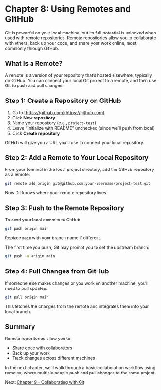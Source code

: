 # Chapter 8: Using Remotes and GitHub

Git is powerful on your local machine, but its full potential is unlocked when used with remote repositories. Remote repositories allow you to collaborate with others, back up your code, and share your work online, most commonly through GitHub.

## What Is a Remote?

A remote is a version of your repository that’s hosted elsewhere, typically on GitHub. You can connect your local Git project to a remote, and then use Git to push and pull changes.

## Step 1: Create a Repository on GitHub

1. Go to [https://github.com](https://github.com)
2. Click **New repository**
3. Name your repository (e.g., `project-test`)
4. Leave “Initialize with README” unchecked (since we’ll push from local)
5. Click **Create repository**

GitHub will give you a URL you’ll use to connect your local repository.

## Step 2: Add a Remote to Your Local Repository

From your terminal in the local project directory, add the GitHub repository as a remote:

```bash
git remote add origin git@github.com:your-username/project-test.git
```

Now Git knows where your remote repository lives.

## Step 3: Push to the Remote Repository

To send your local commits to GitHub:

```bash
git push origin main
```

Replace `main` with your branch name if different.

The first time you push, Git may prompt you to set the upstream branch:

```bash
git push -u origin main
```

## Step 4: Pull Changes from GitHub

If someone else makes changes or you work on another machine, you’ll need to pull updates:

```bash
git pull origin main
```

This fetches the changes from the remote and integrates them into your local branch.

## Summary

Remote repositories allow you to:
- Share code with collaborators
- Back up your work
- Track changes across different machines

In the next chapter, we’ll walk through a basic collaboration workflow using remotes, where multiple people push and pull changes to the same project.

Next: [Chapter 9 – Collaborating with Git](https://github.com/jagan-l/bversity-seedweek-bioinfo/blob/main/session-1_git_github/chapter_9_collaboration.md)
